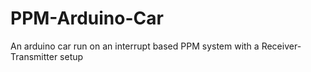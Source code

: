 # PPM-Arduino-Car


An arduino car run on an interrupt based PPM system with a Receiver-Transmitter setup



